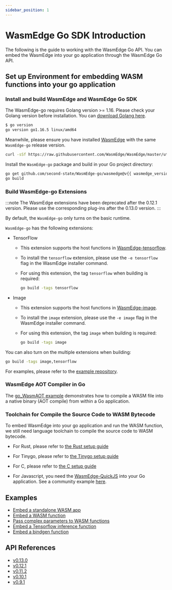 ```yaml
---
sidebar_position: 1
---
```


# WasmEdge Go SDK Introduction

The following is the guide to working with the WasmEdge Go API. You can embed the WasmEdge into your go application through the WasmEdge Go API.

## Set up Environment for embedding WASM functions into your go application

### Install and build WasmEdge and WasmEdge Go SDK

The WasmEdge-go requires Golang version >= 1.16. Please check your Golang version before installation. You can [download Golang here](https://golang.org/dl/).

```bash
$ go version
go version go1.16.5 linux/amd64
```

Meanwhile, please ensure you have installed [WasmEdge](../../start/install.md#install) with the same `WasmEdge-go` release version.

```bash
curl -sSf https://raw.githubusercontent.com/WasmEdge/WasmEdge/master/utils/install.sh | bash -s -- -v {{ wasmedge_version }}
```

Install the `WasmEdge-go` package and build in your Go project directory:

```bash
go get github.com/second-state/WasmEdge-go/wasmedge@v{{ wasmedge_version }}
go build
```

### Build WasmEdge-go Extensions

<!-- prettier-ignore -->
:::note
The WasmEdge extensions have been deprecated after the 0.12.1 version. Please use the corresponding plug-ins after the 0.13.0 version.
:::

By default, the `WasmEdge-go` only turns on the basic runtime.

`WasmEdge-go` has the following extensions:

- TensorFlow

  - This extension supports the host functions in [WasmEdge-tensorflow](https://github.com/second-state/WasmEdge-tensorflow).
  - To install the `tensorflow` extension, please use the `-e tensorflow` flag in the WasmEdge installer command.
  - For using this extension, the tag `tensorflow` when building is required:

    ```bash
    go build -tags tensorflow
    ```

- Image

  - This extension supports the host functions in [WasmEdge-image](https://github.com/second-state/WasmEdge-image).
  - To install the `image` extension, please use the `-e image` flag in the WasmEdge installer command.
  - For using this extension, the tag `image` when building is required:

    ```bash
    go build -tags image
    ```

You can also turn on the multiple extensions when building:

```bash
go build -tags image,tensorflow
```

For examples, please refer to the [example repository](https://github.com/second-state/WasmEdge-go-examples/).

### WasmEdge AOT Compiler in Go

The [go_WasmAOT example](https://github.com/second-state/WasmEdge-go-examples/tree/master/go_WasmAOT) demonstrates how to compile a WASM file into a native binary (AOT compile) from within a Go application.

### Toolchain for Compile the Source Code to WASM Bytecode

To embed WasmEdge into your go application and run the WASM function, we still need language toolchain to compile the source code to WASM bytecode.

- For Rust, please refer to [the Rust setup guide](../../develop/rust/setup.md)

- For Tinygo, please refer to [the Tinygo setup guide](../../develop/go/hello_world.md)

- For C, please refer to [the C setup guide](../../develop/c/hello_world.md)

- For Javascript, you need the [WasmEdge-QuickJS](https://github.com/second-state/wasmedge-quickjs) into your Go application. See a community example [here](https://github.com/Edgenesis/wasm-shifu-demo).

## Examples

- [Embed a standalone WASM app](app.md)
- [Embed a WASM function](function.md)
- [Pass complex parameters to WASM functions](passing_data.md)
- [Embed a Tensorflow inference function](ai.md)
- [Embed a bindgen function](bindgen.md)

## API References

- [v0.13.0](reference/latest.md)
- [v0.12.1](reference/0.12.x.md)
- [v0.11.2](reference/0.11.x.md)
- [v0.10.1](reference/0.10.x.md)
- [v0.9.1](reference/0.9.x.md)
